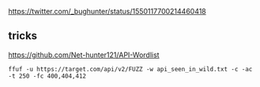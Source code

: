 https://twitter.com/_bughunter/status/1550117700214460418

## tricks
https://github.com/Net-hunter121/API-Wordlist

`ffuf -u https://target.com/api/v2/FUZZ -w api_seen_in_wild.txt -c -ac -t 250 -fc 400,404,412`

